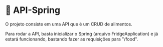 # 📝 API-Spring

O projeto consiste em uma API que é um CRUD de alimentos.

Para rodar a API, basta inicializar o Spring (arquivo FridgeApplication) e já estará funcionando, bastando fazer as requisições para "/food".
